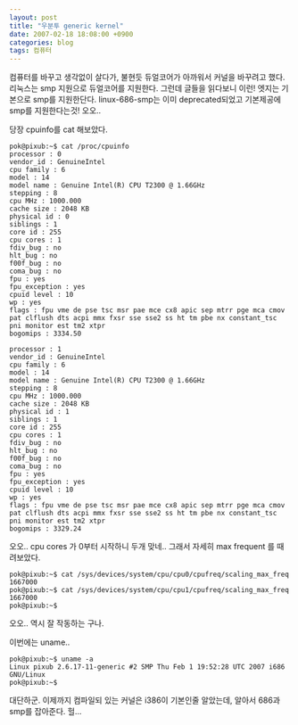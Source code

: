 ```yaml
---
layout: post
title: "우분투 generic kernel"
date: 2007-02-18 18:08:00 +0900
categories: blog
tags: 컴퓨터
---
```


컴퓨터를 바꾸고 생각없이 살다가, 불현듯 듀얼코어가 아까워서 커널을 바꾸려고 했다.
리눅스는 smp 지원으로 듀얼코어를 지원한다.
그런데 글들을 읽다보니 이런! 엣지는 기본으로 smp를 지원한단다.
linux-686-smp는 이미 deprecated되었고 기본제공에 smp를 지원한다는것!
오오..

당장 cpuinfo를 cat 해보았다.

```shell
pok@pixub:~$ cat /proc/cpuinfo
processor : 0
vendor_id : GenuineIntel
cpu family : 6
model : 14
model name : Genuine Intel(R) CPU T2300 @ 1.66GHz
stepping : 8
cpu MHz : 1000.000
cache size : 2048 KB
physical id : 0
siblings : 1
core id : 255
cpu cores : 1
fdiv_bug : no
hlt_bug : no
f00f_bug : no
coma_bug : no
fpu : yes
fpu_exception : yes
cpuid level : 10
wp : yes
flags : fpu vme de pse tsc msr pae mce cx8 apic sep mtrr pge mca cmov pat clflush dts acpi mmx fxsr sse sse2 ss ht tm pbe nx constant_tsc pni monitor est tm2 xtpr
bogomips : 3334.50

processor : 1
vendor_id : GenuineIntel
cpu family : 6
model : 14
model name : Genuine Intel(R) CPU T2300 @ 1.66GHz
stepping : 8
cpu MHz : 1000.000
cache size : 2048 KB
physical id : 1
siblings : 1
core id : 255
cpu cores : 1
fdiv_bug : no
hlt_bug : no
f00f_bug : no
coma_bug : no
fpu : yes
fpu_exception : yes
cpuid level : 10
wp : yes
flags : fpu vme de pse tsc msr pae mce cx8 apic sep mtrr pge mca cmov pat clflush dts acpi mmx fxsr sse sse2 ss ht tm pbe nx constant_tsc pni monitor est tm2 xtpr
bogomips : 3329.24

```

오오.. cpu cores 가 0부터 시작하니 두개 맞네.. 그래서 자세히 max frequent 를 때려보았다.

```shell
pok@pixub:~$ cat /sys/devices/system/cpu/cpu0/cpufreq/scaling_max_freq
1667000
pok@pixub:~$ cat /sys/devices/system/cpu/cpu1/cpufreq/scaling_max_freq
1667000
pok@pixub:~$
```

오오.. 역시 잘 작동하는 구나.

이번에는 uname..

```shell
pok@pixub:~$ uname -a
Linux pixub 2.6.17-11-generic #2 SMP Thu Feb 1 19:52:28 UTC 2007 i686 GNU/Linux
pok@pixub:~$
```

대단하군. 이제까지 컴파일되 있는 커널은 i386이 기본인줄 알았는데, 알아서 686과 smp를 잡아준다. 헐...

